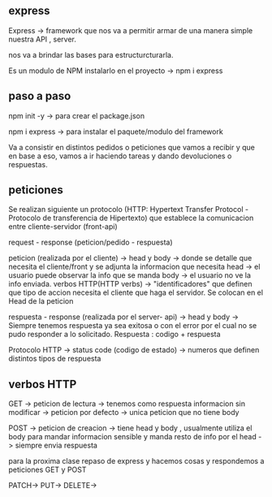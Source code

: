 ## express
Express -> framework que nos va a permitir armar de una manera simple nuestra API , server.

nos va a brindar las bases para estructurcturarla.

Es un modulo de NPM 
 instalarlo en el proyecto -> npm i express

 ## paso a paso

 npm init -y -> para crear el package.json

 npm i express -> para instalar el paquete/modulo del framework


 Va a consistir en distintos pedidos o peticiones que vamos a recibir y que en base a eso, vamos a ir haciendo tareas y dando devoluciones o respuestas.

 ## peticiones
 Se realizan siguiente un protocolo (HTTP: Hypertext Transfer Protocol - Protocolo de transferencia de Hipertexto) que establece la comunicacion entre cliente-servidor (front-api)

request - response (peticion/pedido - respuesta)

peticion (realizada por el cliente) -> 
head y body -> donde se detalle que necesita el cliente/front y se adjunta la informacion que necesita
head -> el usuario puede observar la info que se manda
body -> el usuario no ve la info enviada.
verbos HTTP(HTTP verbs) -> "identificadores" que definen que tipo de accion necesita el cliente que haga el servidor.
Se colocan en el Head de la peticion

respuesta - response (realizada por el server- api) -> head y body -> Siempre tenemos respuesta ya sea exitosa o con el error por el cual no se pudo responder a lo solicitado. Respuesta : codigo + respuesta

Protocolo HTTP -> status code (codigo de estado) -> numeros que definen distintos tipos de respuesta

## verbos HTTP

GET -> peticion de lectura
-> tenemos como respuesta informacion sin modificar 
-> peticion por defecto
-> unica peticion que no tiene body


POST -> peticion de creacion
-> tiene head y body , usualmente utiliza el body para mandar informacion sensible y manda resto de info por el head
-> siempre envia respuesta 

para la proxima clase repaso de express y hacemos cosas y respondemos a peticiones GET y POST


PATCH->
PUT->
DELETE->